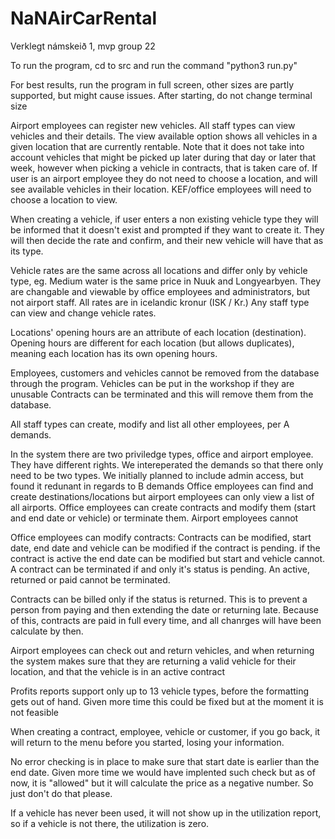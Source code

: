 # NaNAirCarRental
Verklegt námskeið 1, mvp group 22

To run the program, cd to src and run the command "python3 run.py"

For best results, run the program in full screen, other sizes are  partly supported, but might cause issues. After starting, do not change terminal size

Airport employees can register new vehicles.
All staff types can view vehicles and their details.
The view available option shows all vehicles in a given location that are currently rentable. Note that it does not take into account vehicles that might be 
picked up later during that day or later that week, however when picking a vehicle in contracts, that is taken care of.
If user is an airport employee they do not need to choose a location, and will see available vehicles in their location. KEF/office employees will need to choose
a location to view.

When creating a vehicle, if user enters a non existing vehicle type they will be informed that it doesn't exist and prompted if they want
to create it. They will then decide the rate and confirm, and their new vehicle will have that as its type.

Vehicle rates are the same across all locations  and differ only by vehicle type, eg. Medium water is the same price in Nuuk and Longyearbyen.
They are changable and viewable by office employees and administrators, but not airport staff. All rates are in icelandic kronur (ISK / Kr.)
Any staff type can view and change vehicle rates.

Locations' opening hours are an attribute of each location (destination). Opening hours are different for each location (but allows duplicates), 
meaning each location has its own opening hours.

Employees, customers and vehicles cannot be removed from the database through the program. Vehicles can be put in the workshop if they are unusable
Contracts can be terminated and this will remove them from the database.

All staff types can create, modify and list all other employees, per A demands.

In the system there are two priviledge types, office and airport employee. They have different rights. 
We intereperated the demands so that there only need to be two types. We initially planned to include admin access, but found it redunant in regards to B demands
Office employees can find and create destinations/locations but airport employees can only view a list of all airports.
Office employees can create contracts and modify them (start and end date or vehicle) or terminate them. Airport employees cannot

Office employees can modify contracts:
Contracts can be modified, start date, end date and vehicle can be modified if the contract is pending.
if the contract is active the end date can be modified but start and vehicle cannot.
A contract can be terminated if and only it's status is pending. An active, returned or paid cannot be terminated.

Contracts can be billed only if the status is returned. This is to prevent a person from paying and then extending the date or returning late.
Because of this, contracts are paid in full every time, and all chanrges will have been calculate by then.

Airport employees can check out and return vehicles, and when returning the system makes sure that they are returning a valid vehicle for their location, 
and that the vehicle is in an active contract

Profits reports support only up to 13 vehicle types, before the formatting gets out of hand. Given more time this could be fixed but at the moment it is not feasible

When creating a contract, employee, vehicle or customer, if you go back, it will return to the menu before you started, losing your information.

No error checking is in place to make sure that start date is earlier than the end date. Given more time we would have implented such check but as of now, it is "allowed" but it will 
calculate the price as a negative number. So just don't do that please.

If a vehicle has never been used, it will not show up in the utilization report, so if a vehicle is not there, the utilization is zero.